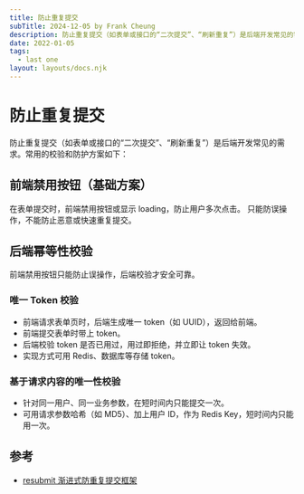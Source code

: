 ```yaml
---
title: 防止重复提交
subTitle: 2024-12-05 by Frank Cheung
description: 防止重复提交（如表单或接口的“二次提交”、“刷新重复”）是后端开发常见的需求
date: 2022-01-05
tags:
  - last one
layout: layouts/docs.njk
---
```

# 防止重复提交

防止重复提交（如表单或接口的“二次提交”、“刷新重复”）是后端开发常见的需求。常用的校验和防护方案如下：


## 前端禁用按钮（基础方案）
在表单提交时，前端禁用按钮或显示 loading，防止用户多次点击。 只能防误操作，不能防止恶意或快速重复提交。


## 后端幂等性校验
前端禁用按钮只能防止误操作，后端校验才安全可靠。

### 唯一 Token 校验
- 前端请求表单页时，后端生成唯一 token（如 UUID），返回给前端。
- 前端提交表单时带上 token。
- 后端校验 token 是否已用过，用过即拒绝，并立即让 token 失效。
- 实现方式可用 Redis、数据库等存储 token。

### 基于请求内容的唯一性校验

- 针对同一用户、同一业务参数，在短时间内只能提交一次。
- 可用请求参数哈希（如 MD5）、加上用户 ID，作为 Redis Key，短时间内只能用一次。


## 参考
- [resubmit 渐进式防重复提交框架](https://mp.weixin.qq.com/s/tVkeyrDNc_scRusbClrY1w)